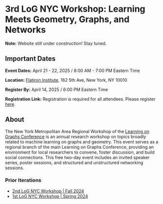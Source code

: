 
# 3rd LoG NYC Workshop: Learning Meets Geometry, Graphs, and Networks 

**Note:** Website still under construction! Stay tuned.


## Important Dates

**Event Dates:** April 21 - 22, 2025 / 8:00 AM - 7:00 PM Eastern Time

**Location:** [Flatiron Institute](https://www.simonsfoundation.org/flatiron/), 162 5th Ave, New York, NY 10010

**Register By:** April 14, 2025 / 6:00 PM Eastern Time

**Registration Link:** Registration is required for all attendees. Please register [here](https://events.simonsfoundation.org/event/90116c4e-d87a-4943-8bb8-b3b92d0ff398/regProcessStep1:9d11078f-3ba9-4a4e-be59-4d82b9e7a8ca?RefId=Registration).


## About

The New York Metropolitan Area Regional Workshop of the [Learning on Graphs Conference](https://logconference.org/) is an annual research workshop on topics broadly related to machine learning on graphs and geometry. This event serves as a regional branch of the main Learning on Graphs Conference, providing an environment for local researchers to convene, foster discussion, and build social connections. This free two-day event includes an invited speaker series, poster sessions, and structured and unstructured networking sessions.

### Prior Iterations

- [2nd LoG NYC Workshop | Fall 2024](https://logmeetupnyc.github.io/)
- [1st LoG NYC Workshop | Spring 2024](https://1stlognycmeetup.github.io/)
